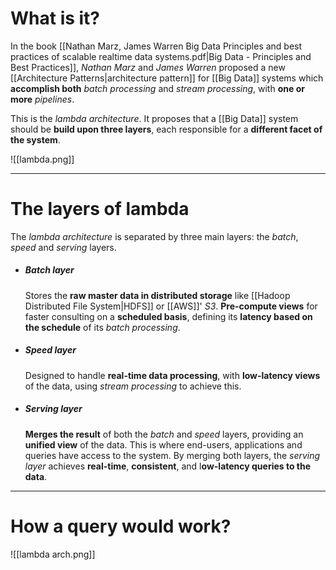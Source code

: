 # What is it?

In the book [[Nathan Marz, James Warren Big Data Principles and best practices of scalable realtime data systems.pdf|Big Data - Principles and Best Practices]], *Nathan Marz* and *James Warren* proposed a new [[Architecture Patterns|architecture pattern]] for [[Big Data]] systems which **accomplish both** *batch processing* and *stream processing*, with **one or more** *pipelines*.

This is the *lambda architecture*. It proposes that a [[Big Data]] system should be **build upon three layers**, each responsible for a **different facet of the system**.

![[lambda.png]]
___
# The layers of lambda
The *lambda architecture* is separated by three main layers: the *batch*, *speed* and *serving* layers.

- ##### Batch layer
	Stores the **raw master data in distributed storage** like [[Hadoop Distributed File System|HDFS]] or [[AWS]]' *S3*. **Pre-compute views** for faster consulting on a **scheduled basis**, defining its **latency based on the schedule** of its *batch processing*.

- ##### Speed layer
	Designed to handle **real-time data processing**, with **low-latency views** of the data, using *stream processing* to achieve this.

- ##### Serving layer
	**Merges the result** of both the *batch* and *speed* layers, providing an **unified view** of the data. This is where end-users, applications and queries have access to the system. By merging both layers, the *serving layer* achieves **real-time**, **consistent**, and l**ow-latency queries to the data**.

___
# How a query would work?

![[lambda arch.png]]